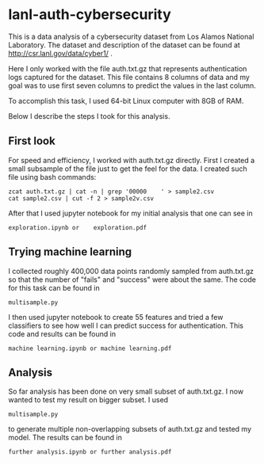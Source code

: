 # lanl-auth-cybersecurity

This is a data analysis of  a cybersecurity dataset from Los Alamos National Laboratory. The dataset and description of the dataset can be found at http://csr.lanl.gov/data/cyber1/ . 

Here I only worked with the file auth.txt.gz that represents authentication logs captured for the dataset. This file contains 8 columns of data and my goal was to use first seven columns to predict the values in the last column.

To accomplish this task, I used 64-bit Linux computer with 8GB of RAM. 

Below I describe the steps I took for this analysis.

## First look

For speed and efficiency, I worked with auth.txt.gz directly. First I created a small subsample of the file just to get the feel for the data.
I created such file using bash commands:
```
zcat auth.txt.gz | cat -n | grep '00000    ' > sample2.csv
cat sample2.csv | cut -f 2 > sample2v.csv
```
After that I used jupyter notebook for my initial analysis that one can see in 
```
exploration.ipynb or  	exploration.pdf
```

## Trying machine learning

I collected roughly 400,000 data points randomly sampled from auth.txt.gz so that the number of "fails" and "success" were about the same. The code for this task can be found in 
```
multisample.py
```

I then used jupyter notebook to create 55 features and tried a few classifiers to see how well I can predict success for authentication. This code and results can be found in

```
machine learning.ipynb or machine learning.pdf
```

## Analysis

So far analysis has been done on very small subset of auth.txt.gz. I now wanted to test my result on bigger subset. I used 
```
multisample.py
```
to generate multiple non-overlapping subsets of auth.txt.gz and tested my model. The results can be found in

```
further analysis.ipynb or further analysis.pdf
```